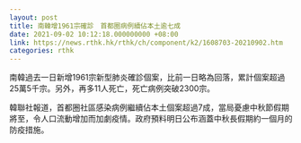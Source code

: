 ```yaml
---
layout: post
title: 南韓增1961宗確診　首都圈病例續佔本土逾七成
date: 2021-09-02 10:12:18.000000000 +08:00
link: https://news.rthk.hk/rthk/ch/component/k2/1608703-20210902.htm
categories: rthk
---
```


南韓過去一日新增1961宗新型肺炎確診個案，比前一日略為回落，累計個案超過25萬5千宗。另外，再多11人死亡，死亡病例突破2300宗。

韓聯社報道，首都圈社區感染病例繼續佔本土個案超過7成，當局憂慮中秋節假期將至，令人口流動增加而加劇疫情。政府預料明日公布涵蓋中秋長假期約一個月的防疫措施。
